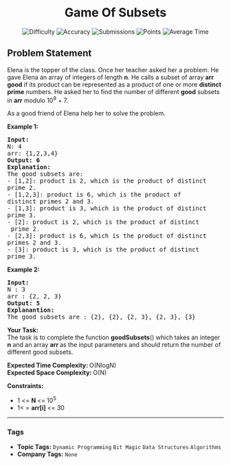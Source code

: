 <h1 align="center">Game Of Subsets</h1>

<p align="center">
  <img alt="Difficulty" title="Difficulty" src="https://custom-icon-badges.demolab.com/badge/Difficulty: Hard-1F222E?style=for-the-badge&logoColor=white&logo=fire"/>
  <img alt="Accuracy" title="Accuracy" src="https://custom-icon-badges.demolab.com/badge/Accuracy: 66.87%25-1F222E?style=for-the-badge&logoColor=white&logo=target"/>
  <img alt="Submissions" title="Submissions" src="https://custom-icon-badges.demolab.com/badge/Submissions: 19K+-1F222E?style=for-the-badge&logoColor=white&logo=repo"/>
  <img alt="Points" title="Points" src="https://custom-icon-badges.demolab.com/badge/Points: 8-1F222E?style=for-the-badge&logoColor=white&logo=award"/>
  <img alt="Average Time" title="Average Time" src="https://custom-icon-badges.demolab.com/badge/Average%20Time: N/A-1F222E?style=for-the-badge&logoColor=white&logo=clock"/>
</p>

## Problem Statement

Elena is the topper of the class. Once her teacher asked her a problem. He gave Elena an array of integers of length <b>n</b>. He calls a subset of array <b>arr good</b> if its product can be represented as a product of one or more <b>distinct prime</b> numbers. He asked her to find the number of different <b>good</b> subsets in <b>arr</b> modulo 10<sup>9</sup> + 7.

As a good friend of Elena help her to solve the problem.

<b>Example 1:</b>

<pre><b>Input:
</b>N: 4
arr: {1,2,3,4}
<b>Output: 6</b>
<b>Explanation: </b>
The good subsets are:
- [1,2]: product is 2, which is the product of distinct
prime 2.
- [1,2,3]: product is 6, which is the product of 
distinct primes 2 and 3.
- [1,3]: product is 3, which is the product of distinct
prime 3.
- [2]: product is 2, which is the product of distinct
 prime 2.
- [2,3]: product is 6, which is the product of distinct
primes 2 and 3.
- [3]: product is 3, which is the product of distinct
prime 3.</pre>

<b>Example 2:</b>

<pre><b>Input:
</b>N : 3
arr : {2, 2, 3}<b>
Output: 5</b><b>
Explanantion:
</b>The good subsets are : {2}, {2}, {2, 3}, {2, 3}, {3}</pre>

<b>Your Task:</b><br>
The task is to complete the function <b>goodSubsets</b>() which takes an integer<b> n</b> and an array <b>arr </b>as the input parameters and should return the number of different good subsets.

<b>Expected Time Complexity: </b>O(NlogN)<br>
<b>Expected Space Complexity: </b>O(N)

<b>Constraints:</b>

- 1 <= <b>N </b><= 10<sup>5</sup>
- 1< = <b>arr[i] </b><= 30


<hr>

### Tags
- **Topic Tags:** `Dynamic Programming` `Bit Magic` `Data Structures` `Algorithms`
- **Company Tags:** `None`
